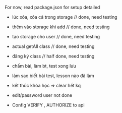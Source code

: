 For now, read package.json for setup detailed

-   lúc xóa, xóa cả trong storage // done, need testing
-   thêm vào storage khi add // done, need testing
-   tạo storage cho user // done, need testing
-   actual getAll class // done, need testing

-   đăng ký class // half done, need testing

-   chấm bài, làm bt, test xong lưu
-   làm sao biết bài test, lesson nào đã làm
-   kết thúc khóa học => clear hết kq
-   edit/password user not done

-   Config VERIFY , AUTHORIZE to api